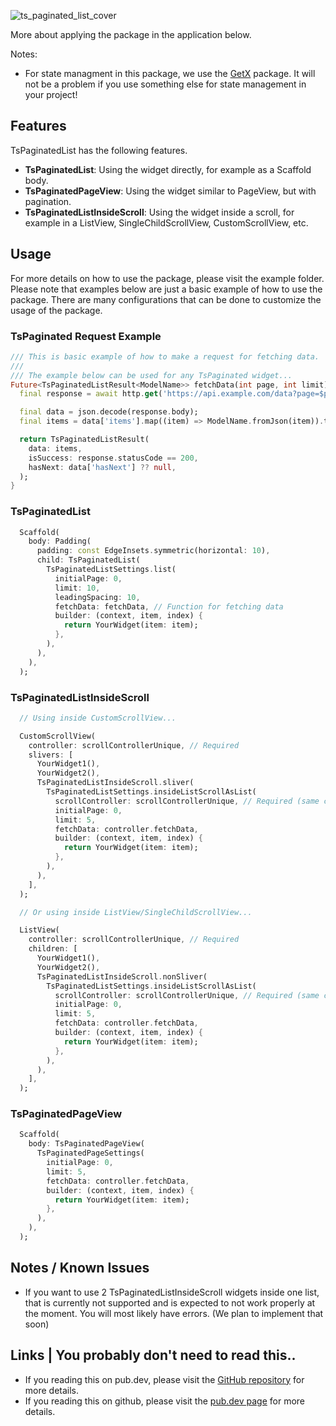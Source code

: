 ![ts_paginated_list_cover](https://github.com/Tim-Solution/ts-flutter-packages/assets/89051381/f6b5a8c8-0a53-4740-ab6c-2670959b7198)

More about applying the package in the application below. 

Notes:
- For state managment in this package, we use the [GetX](https://pub.dev/packages/get) package. It will not be 
a problem if you use something else for state management in your project!

## Features
TsPaginatedList has the following features. 

- **TsPaginatedList**: Using the widget directly, for example as a Scaffold body.
- **TsPaginatedPageView**: Using the widget similar to PageView, but with pagination.
- **TsPaginatedListInsideScroll**: Using the widget inside a scroll, for example in a ListView, SingleChildScrollView, CustomScrollView, etc.

## Usage
For more details on how to use the package, please visit the example folder. Please note that
examples below are just a basic example of how to use the package. There are many configurations
that can be done to customize the usage of the package.


### TsPaginated Request Example
```dart
/// This is basic example of how to make a request for fetching data.
///
/// The example below can be used for any TsPaginated widget...
Future<TsPaginatedListResult<ModelName>> fetchData(int page, int limit) async {
  final response = await http.get('https://api.example.com/data?page=$page&limit=$pageSize');

  final data = json.decode(response.body);
  final items = data['items'].map((item) => ModelName.fromJson(item)).toList();

  return TsPaginatedListResult(
    data: items,
    isSuccess: response.statusCode == 200,
    hasNext: data['hasNext'] ?? null,
  );
}
```

### TsPaginatedList
```dart
  Scaffold(
    body: Padding(
      padding: const EdgeInsets.symmetric(horizontal: 10),
      child: TsPaginatedList(
        TsPaginatedListSettings.list(
          initialPage: 0,
          limit: 10,
          leadingSpacing: 10,
          fetchData: fetchData, // Function for fetching data
          builder: (context, item, index) {
            return YourWidget(item: item);
          },
        ),
      ),
    ),
  );
```

### TsPaginatedListInsideScroll
```dart
  // Using inside CustomScrollView...

  CustomScrollView(
    controller: scrollControllerUnique, // Required
    slivers: [
      YourWidget1(),
      YourWidget2(),
      TsPaginatedListInsideScroll.sliver(
        TsPaginatedListSettings.insideListScrollAsList(
          scrollController: scrollControllerUnique, // Required (same controller as before)
          initialPage: 0,
          limit: 5,
          fetchData: controller.fetchData,
          builder: (context, item, index) {
            return YourWidget(item: item);
          },
        ),
      ),
    ],
  );

  // Or using inside ListView/SingleChildScrollView...

  ListView(
    controller: scrollControllerUnique, // Required
    children: [
      YourWidget1(),
      YourWidget2(),
      TsPaginatedListInsideScroll.nonSliver(
        TsPaginatedListSettings.insideListScrollAsList(
          scrollController: scrollControllerUnique, // Required (same controller as before)
          initialPage: 0,
          limit: 5,
          fetchData: controller.fetchData,
          builder: (context, item, index) {
            return YourWidget(item: item);
          },
        ),
      ),
    ],
  );
```

### TsPaginatedPageView
```dart
  Scaffold(
    body: TsPaginatedPageView(
      TsPaginatedPageSettings(
        initialPage: 0,
        limit: 5,
        fetchData: controller.fetchData,
        builder: (context, item, index) {
          return YourWidget(item: item);
        },
      ),
    ),
  );
```

## Notes / Known Issues 
- If you want to use 2 TsPaginatedListInsideScroll widgets inside one list, that is currently not supported and is expected to not work properly at the moment. You will most likely have errors. (We plan to implement that soon)

## Links | You probably don't need to read this..
- If you reading this on pub.dev, please visit the [GitHub repository](https://github.com/Tim-Solution/ts-flutter-packages/tree/main/pkgs/ts_paginated_list) for more details.
- If you reading this on github, please visit the [pub.dev page](https://pub.dev/packages/ts_paginated_list) for more details.

